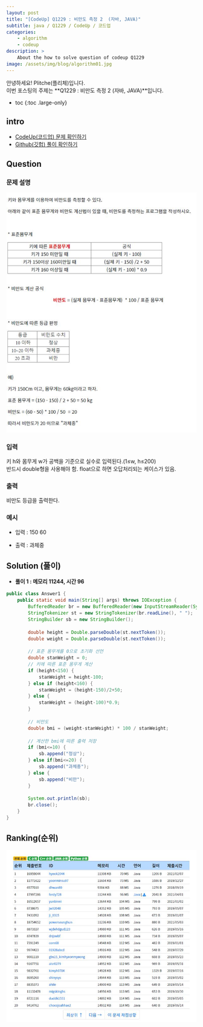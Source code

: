```yaml
---
layout: post
title: "[CodeUp] Q1229 : 비만도 측정 2  (자바, JAVA)"
subtitle: java / Q1229 / CodeUp / 코드업
categories:
    - algorithm
    - codeup
description: >
    About the how to solve question of codeup Q1229
image: /assets/img/blog/algorithm01.jpg
---
```


안녕하세요! Plitche(플리체)입니다.  
이번 포스팅의 주제는 **Q1229 : 비만도 측정 2 (자바, JAVA)**입니다.

* toc
{:toc .large-only}

## intro
* [CodeUp(코드업) 문제 확인하기](https://codeup.kr/problem.php?id=1229)  
* [Github(깃헙) 풀이 확인하기](https://github.com/plitche/CodeUp_Solution/tree/master/Q1201~Q1300/Q1229)  

## Question
### 문제 설명
![](/assets/post/codeup/Q1200~Q1299/20210816_03/01.JPG)
### 입력
키 h와 몸무게 w가 공백을 기준으로 실수로 입력된다.(1≤w, h≤200)  
반드시 double형을 사용해야 함. float으로 하면 오답처리되는 케이스가 있음.  

### 출력
비만도 등급을 출력한다.  

### 예시
* 입력 : 150 60  

* 출력 : 과체중  

## Solution (풀이)
* **풀이 1 : 메모리 11244, 시간 96**  

```java
public class Answer1 {
    public static void main(String[] args) throws IOException {
        BufferedReader br = new BufferedReader(new InputStreamReader(System.in));
        StringTokenizer st = new StringTokenizer(br.readLine(), " ");
        StringBuilder sb = new StringBuilder();
        
        double height = Double.parseDouble(st.nextToken());
        double weight = Double.parseDouble(st.nextToken());

        // 표준 몸무게를 0으로 초기화 선언
        double stanWeight = 0;
        // 키에 따른 표준 몸무게 계산
        if (height<150) {
        	stanWeight = height-100;
        } else if (height<160) {
        	stanWeight = (height-150)/2+50;
        } else {
        	stanWeight = (height-100)*0.9;
        }

        // 비만도
        double bmi = (weight-stanWeight) * 100 / stanWeight;

        // 계산한 bmi에 따른 출력 저장
        if (bmi<=10) {
        	sb.append("정상");
        } else if(bmi<=20) {
        	sb.append("과체중");
        } else {
        	sb.append("비만");
        }
        
        System.out.println(sb);
        br.close();
    }
}
```  

## Ranking(순위)
![](/assets/post/codeup/Q1200~Q1299/20210816_03/02.JPG)  